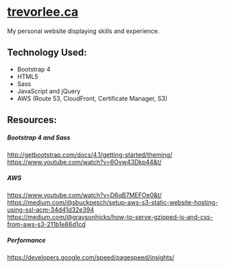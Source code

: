 # [trevorlee.ca](https://trevorlee.ca)

My personal website displaying skills and experience. 

## Technology Used:
* Bootstrap 4
* HTML5
* Sass
* JavaScript and jQuery
* AWS (Route 53, CloudFront, Certificate Manager, S3)


## Resources:
##### Bootstrap 4 and Sass
http://getbootstrap.com/docs/4.1/getting-started/theming/ <br />
https://www.youtube.com/watch?v=6Ovw43Dkp44&t/ <br />
##### AWS
https://www.youtube.com/watch?v=D6qB7MEFOe0&t/ <br />
https://medium.com/@sbuckpesch/setup-aws-s3-static-website-hosting-using-ssl-acm-34d41d32e394 <br />
https://medium.com/@graysonhicks/how-to-serve-gzipped-js-and-css-from-aws-s3-211b1e86d1cd <br />
##### Performance
https://developers.google.com/speed/pagespeed/insights/
